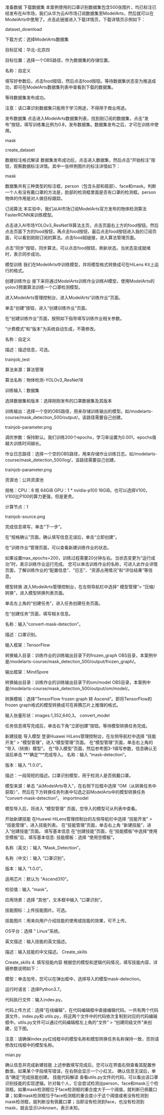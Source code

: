准备数据
下载数据集
本案例使用的口罩识别数据集包含500张图片，均已标注已经发布在AI市场，我们从华为云AI市场订阅数据集至ModelArts，然后就可以在ModelArts中使用了。点击此链接进入下载详情页，下载详情页示例如下：

dataset_download

下载方式：选择ModelArts数据集

目标区域：华北-北京四

目标位置：选择一个OBS路径，作为数据集的存储位置。

名称：自定义

填写好参数后，点击food按钮，然后点击food按钮。等待数据集状态变为推送成功，即可在ModelArts数据集列表中查看到下载的数据集。

等待数据集发布成功。

注意：该口罩识别数据集只能用于学习用途，不得用于商业用途。

发布数据集
点击进入ModelArts数据集列表，找到刚订阅的数据集，点击“发布”按钮，填写训练集比例为0.8，发布数据集。数据集发布之后，才可在训练中使用。

mask

create_dataset

数据标注格式解读
数据集发布成功后，点击进入数据集，然后点击“开始标注”按钮，观察数据标注详情。其中一张样例图片的标注详情如下：

mask

数据集共有三种类型的标注框，person（包含头部和肩部）、face和mask。判断一个人有没有戴口罩的方法是，脸部的检测框里面是否有口罩的检测框。person物体的作用是对人做目标跟踪。

订阅算法
本实验中，我们从AI市场订阅ModelArts官方发布的物体检测算法FasterRCNN来训练模型。

点击进入AI市场YOLOv3_ResNet18算法主页，点击页面右上方的food按钮。然后点击页面下方的food按钮，再点击food按钮，最后点击food按钮进入我的订阅页面，可以看到刚刚订阅的算法。点击food超链接，进入算法管理页面。

点击“同步”按钮，同步算法，可以点击food按钮，刷新状态。当状态变成就绪时，表示同步成功。

模型训练
我们在ModelArts中训练模型，并将模型格式转换成可在HiLens Kit上运行的格式。

创建训练作业
接下来将通过ModelArts训练作业训练AI模型，使用ModelArts的yolov3预置算法训练一个口罩检测模型。

进入ModelArts管理控制台，进入ModelArts“训练作业”页面。

单击“创建”按钮，进入“创建训练作业”页面。

在“创建训练作业”页面，按照如下指导填写训练作业相关参数。

“计费模式”和“版本”为系统自动生成，不需修改。

名称：自定义

描述：描述信息，可选。

trainjob_test

算法来源：算法管理

算法名称：物体检测-YOLOv3_ResNet18

训练输入：数据集

选择数据集和版本：选择刚刚发布的口罩数据集及其版本

训练输出：选择一个空的OBS路径，用来存储训练输出的模型。如/modelarts-course/mask_detection_500/output/，该路径需要自己创建。

trainjob-parameter.png

调优参数：保持默认。我们训练200个epochs，学习率设置为0.001，epochs值越大训练时间越长。

作业日志路径：选择一个空的OBS路径，用来存储作业训练日志。如/modelarts-course/mask_detection_500/log/，该路径需要自己创建。

trainjob-parameter.png

资源池：公共资源池

规格：CPU：8 核 64GiB GPU：1 * nvidia-p100 16GiB。也可以选择V100，V100比P100的算力更强，但是更贵。

计算节点：1

trainjob-source.png

完成信息填写，单击“下一步”。

在“规格确认”页面，确认填写信息无误后，单击“立即创建”。

在“训练作业”管理页面，可以查看新建训练作业的状态。

如果设置max_epochs=200，训练过程需要20分钟左右。当状态变更为“运行成功”时，表示训练作业运行完成。 您可以单击训练作业的名称，可进入此作业详情页面，了解训练作业的“配置信息”、“日志”、“资源占用情况”和“评估结果”等信息。

模型转换
进入ModelArts管理控制台，在左侧导航栏中选择“ 模型管理”> “压缩/转换”，进入模型转换列表页面。

单击左上角的“创建任务”，进入任务创建任务页面。

在“创建任务”页面，填写相关信息。

名称：输入“convert-mask-detection”。

描述：口罩识别。

输入框架：TensorFlow

转换输入目录：训练作业的训练输出目录下的frozen_graph OBS目录，本案例中是/modelarts-course/mask_detection_500/output/frozen_graph/。

输出框架：MindSpore

转换输出目录：训练作业的训练输出目录下的om/model OBS目录，本案例中是/modelarts-course/mask_detection_500/output/om/model/。

转换模板：选择“TensorFlow frozen graph 转 Ascend”。即将TensorFlow的frozen graph格式的模型转换成可在昇腾芯片上推理的格式。

输入张量形状：images:1,352,640,3。 convert_model

任务信息填写完成后，单击右下角“立即创建”按钮。等待模型转换任务完成。

新建技能
导入模型
登录Huawei HiLens管理控制台，在左侧导航栏中选择 “技能开发” > “模型管理”，进入“模型管理”页面。
在“模型管理”页面，单击右上角的 “导入（转换）模型”。
在“导入模型”页面，然后参考图3-1填写参数，信息确认无误后单击 **“确定”**完成导入。
名称：输入 “mask-detection”。

版本：输入 “1.0.0”。

描述：一段简短的描述。口罩识别模型，用于检测人是否佩戴口罩。

模型来源：单击 “从ModelArts导入”，在右侧下拉框中选择 “OM（从转换任务中获取）”，然后在下方转换任务列表中勾选之前ModelArts中的模型转换任务 “convert-mask-detection”。 importmodel

模型导入后，将进入 “模型管理” 页面，您导入的模型可从列表中查看。

开始新建技能
在Huawei HiLens管理控制台的左侧导航栏中选择 “技能开发” > “技能管理”，进入技能列表。
在“技能管理”页面，单击右上角 “新建技能”，进入“创建技能”页面。
填写基本信息 在“创建技能”页面，在“技能模板”中选择“使用空模板”后，填写基本信息:
技能模板：选择 “使用空模板”。

名称（英文）：输入 “Mask_Detection”。

名称（中文）：输入 “口罩识别”。

版本：输入 “1.0.0”。

适用芯片：默认为 “Ascend310”。

检验值：输入 “mask”。

应用场景：选择 “其他”，文本框中输入 “口罩识别”。

技能图标：上传技能图片。可选。

技能图片：用来向用户介绍技能的使用或技能的效果，可不上传。

OS平台：选择 “ Linux”系统。

英文描述：输入技能的英文描述。

描述：输入技能的中文描述。 Create_skills

Create_skills
4. 填写技能内容 根据您的模型和逻辑代码情况，填写技能内容，详细参数说明如下：

模型：单击加号，您可以在弹出框中，选择导入的模型mask-detection。

运行时语言：选择Python3.7。

代码执行文件：输入index.py。

代码上传方式：选择“在线编辑”，在代码编辑框中直接编辑代码。一共有两个代码源文件，index.py和 utils.py，将这两个文件中的代码依次复制到对应的代码编辑框中。utils.py文件可以通过代码编辑框左上角的“文件” > “创建同级文件”来创建，见下图。

注意：请确保index.py红线框中的模型名称和模型转换任务名称保持一致，否则请修改红线框中的模型名称。

mian.py

确认信息并完成新建技能
上述参数填写完成后，您可以在界面右侧查看其配置参数值，如果某个字段填写错误，在右侧会显示一个小红叉。 确认信息无误后，单击“确定”完成技能创建。
技能代码解读
查看utils.py文件的代码，可以看出该口罩识别技能的实现逻辑。针对每个人，它会尝试检测出person、face和mask三个检测框。如果mask检测框位于face检测框的重合度大于一个阈值，就判断已佩戴口罩；如果mask检测框位于face检测框的重合度小于这个阈值或者没有检测到mask检测框，就判断没有佩戴口罩；当即没有检测到face，也没有检测到mask，就会显示Unknown，表示未知。

